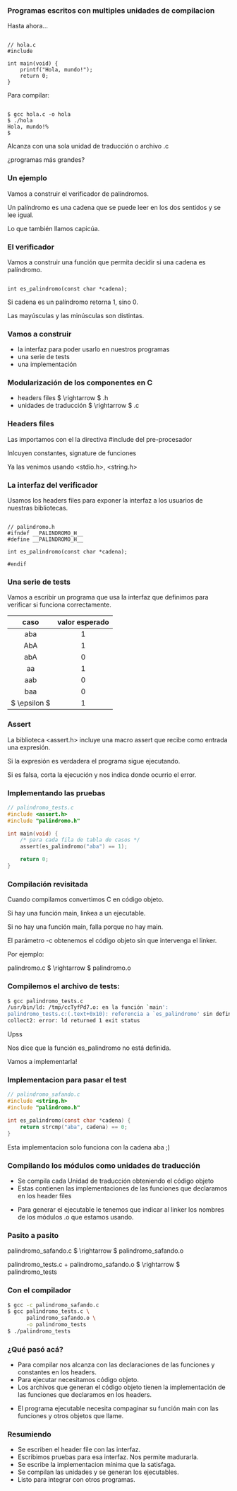 ### Programas escritos con multiples unidades de compilacion


Hasta ahora...

<pre class="c"><code>
// hola.c
#include <sdtio.h>

int main(void) {
    printf("Hola, mundo!");
    return 0;
}
</code></pre>

Para compilar:

<pre class="bash"><code>
$ gcc hola.c -o hola
$ ./hola
Hola, mundo!%
$
</code></pre>


Alcanza con una sola unidad de traducción o archivo .c

¿programas más grandes? <!-- .element: class="fragment" -->


### Un ejemplo

Vamos a construir el verificador de palíndromos.

Un palíndromo es una cadena que se puede leer en los dos sentidos y se lee igual. <!-- .element: class="fragment" -->

Lo que también llamos capicúa. <!-- .element: class="fragment" -->


### El verificador

Vamos a construir una función que permita decidir si una cadena es palíndromo.

<pre class="c"><code>
int es_palindromo(const char *cadena);
</code></pre>
<!-- .element: class="fragment" -->

Si cadena es un palíndromo retorna 1, sino 0. <!-- .element: class="fragment" -->

Las mayúsculas y las minúsculas son distintas.<!-- .element: class="fragment" -->


### Vamos a construir

- la interfaz para poder usarlo en nuestros programas
- una serie de tests<!-- .element: class="fragment" -->
- una implementación<!-- .element: class="fragment" -->


### Modularización de los componentes en C

- headers files $ \rightarrow $ .h<!-- .element: class="fragment" -->
- unidades de traducción $ \rightarrow $ .c<!-- .element: class="fragment" -->


### Headers files

Las importamos con el la directiva #include del pre-procesador

Inlcuyen constantes, signature de funciones

Ya las venimos usando <stdio.h>, <string.h>


### La interfaz del verificador

Usamos los headers files para exponer la interfaz a los usuarios de nuestras bibliotecas.

<pre class="c"><code>
// palindromo.h
#ifndef __PALINDROMO_H__
#define __PALINDROMO_H__

int es_palindromo(const char *cadena);

#endif
</code></pre><!-- .element: class="fragment" -->


### Una serie de tests

Vamos a escribir un programa que usa la interfaz que definimos para verificar si funciona correctamente.

|caso|valor esperado|
|:--:|:------------:|
|aba|1|
|AbA|1|
|abA|0|
|aa|1|
|aab|0|
|baa|0|
|$ \epsilon $|1|


### Assert

La biblioteca <assert.h> incluye una macro assert que recibe como entrada una expresión. 

Si la expresión es verdadera el programa sigue ejecutando.<!-- .element: class="fragment" -->

Si es falsa, corta la ejecución y nos indica donde ocurrio el error.<!-- .element: class="fragment" -->


### Implementando las pruebas

```c
// palindromo_tests.c
#include <assert.h>
#include "palindromo.h"

int main(void) {
    /* para cada fila de tabla de casos */
    assert(es_palindromo("aba") == 1);

    return 0;
}
```


### Compilación revisitada

Cuando compilamos convertimos C en código objeto.

Si hay una función main, linkea a un ejecutable.
<!-- .element: class="fragment" -->

Si no hay una función main, falla porque no hay main.
<!-- .element: class="fragment" -->

El parámetro -c obtenemos el código objeto sin que intervenga el linker.
<!-- .element: class="fragment" -->

Por ejemplo: <!-- .element: class="fragment" -->

palindromo.c $ \rightarrow $ palindromo.o <!-- .element: class="fragment" -->


### Compilemos el archivo de tests:

```bash
$ gcc palindromo_tests.c
/usr/bin/ld: /tmp/ccTyfPd7.o: en la función `main':
palindromo_tests.c:(.text+0x10): referencia a `es_palindromo' sin definir
collect2: error: ld returned 1 exit status
```

Upss<!-- .element: class="fragment" -->

Nos dice que la función es_palindromo no está definida.<!-- .element: class="fragment" -->

Vamos a implementarla!<!-- .element: class="fragment" -->


### Implementacion para pasar el test

```c
// palindromo_safando.c
#include <string.h>
#include "palindromo.h"

int es_palindromo(const char *cadena) {
    return strcmp("aba", cadena) == 0;
}
```

Esta implementacion solo funciona con la cadena aba ;)
<!-- .element: class="fragment" -->


### Compilando los módulos como unidades de traducción

- Se compila cada Unidad de traducción obteniendo el código objeto
- Estas contienen las implementaciones de las funciones que declaramos en los header files
<!-- .element: class="fragment" -->
- Para generar el ejecutable le tenemos que indicar al linker los nombres de los módulos .o que estamos usando.
<!-- .element: class="fragment" -->


### Pasito a pasito

palindromo_safando.c $ \rightarrow $ palindromo_safando.o

palindromo_tests.c + palindromo_safando.o $ \rightarrow $ palindromo_tests
<!-- .element: class="fragment" -->


### Con el compilador

```bash
$ gcc -c palindromo_safando.c
$ gcc palindromo_tests.c \
      palindromo_safando.o \
      -o palindromo_tests
$ ./palindromo_tests
```


### ¿Qué pasó acá?

- Para compilar nos alcanza con las declaraciones de las funciones y constantes en los headers.
- Para ejecutar necesitamos código objeto.<!-- .element: class="fragment" -->
- Los archivos que generan el código objeto tienen la implementación de las funciones que declaramos en los headers.
<!-- .element: class="fragment" -->
- El programa ejecutable necesita compaginar su función main con las funciones y otros objetos que llame.
<!-- .element: class="fragment" -->


### Resumiendo

- Se escriben el header file con las interfaz.
- Escribimos pruebas para esa interfaz. Nos permite madurarla.<!-- .element: class="fragment" -->
- Se escribe la implementacion mínima que la satisfaga.<!-- .element: class="fragment" -->
- Se compilan las unidades y se generan los ejecutables.<!-- .element: class="fragment" -->
- Listo para integrar con otros programas.<!-- .element: class="fragment" -->
